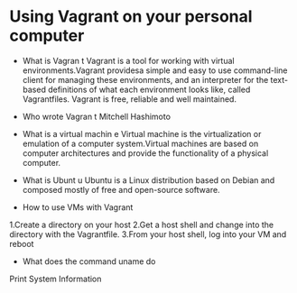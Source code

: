 # Using Vagrant on your personal computer

* What is Vagran
t
Vagrant is a tool for working with virtual environments.Vagrant providesa simple and easy to use command-line client for managing these environments, and an interpreter for the text-based definitions of what each environment looks like, called Vagrantfiles. Vagrant is free, reliable and well maintained.

* Who wrote Vagran
t
Mitchell Hashimoto

* What is a virtual machin
e
Virtual machine is the virtualization or emulation of a computer system.Virtual machines are based on computer architectures and provide the functionality of a physical computer.

* What is Ubunt
u
Ubuntu is a Linux distribution based on Debian and composed mostly of free and open-source software.

* How to use VMs with Vagrant

1.Create a directory on your host
2.Get a host shell and change into the directory with the Vagrantfile.
3.From your host shell, log into your VM and reboot

* What does the command uname do

Print System Information
